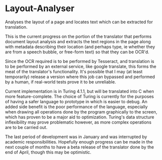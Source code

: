 # Layout-Analyser
Analyses the layout of a page and locates text which can be extracted for translation.

This is the current progress on the portion of the translator that performs document layout analysis and extracts the text regions in the page along with metadata describing their location (and perhaps type, ie whether they are from a speech bubble, or free-form text) so that they can be OCR'd.

Since the OCR required is to be performed by Tesseract, and translation is to be performed by an external service, like google translate, this forms the meat of the translator's functionality. It's possible that I may (at least temporarily) release a version where this job can bypassed and performed by a human, if real-world tests prove it to be unreliable.

Current implementation is in Turing 4.1.1, but will be translated into C when more feature-complete. The choice of Turing is currently for the purposes of having a safer language to prototype in which is easier to debug. An added side benefit is the poor performance of the language, especially when drawing all operations done by the program graphically to the screen, which has proven to be a major aid to optimization. Turing's data structure inflexibility may prove problematic however, as more complex operations are to be carried out.

The last period of development was in January and was interrupted by academic responsibilities. Hopefully enough progress can be made in the next couple of months to have a beta release of the translator done by the end of April, though this may be optimistic.
